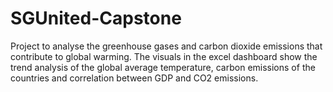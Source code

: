 # SGUnited-Capstone
Project to analyse the greenhouse gases and carbon dioxide emissions that contribute to global warming.
The visuals in the excel dashboard show the trend analysis of the global average temperature, carbon emissions of the countries and correlation between GDP and CO2 emissions.
